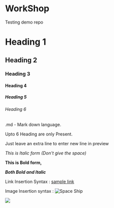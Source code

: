 # WorkShop
Testing demo repo
# Heading 1
## Heading 2
### Heading 3
#### Heading 4
##### Heading 5
###### Heading 6

.md - Mark down language.

Upto 6 Heading are only Present.

Just leave an extra line to enter new line in preview

*This is Italic form (Don't give the space)*

**This is Bold form,**

***Both Bold and Italic***

Link Insertion Syntax : [sample link](https://www.google.com/search?q=what+is+readme+in+github&rlz=1C1GCEB_enIN979IN979&oq=What+is+readMe&aqs=chrome.3.0i512j69i57j0i512l8.11462j0j15&sourceid=chrome&ie=UTF-8)

Image Insertion syntax : 
![Space Ship](https://thumbs.dreamstime.com/b/alien-mothership-spaceship-deep-space-ufo-spacecraft-flying-universe-planet-stars-rear-view-d-rendering-render-127064275.jpg)

![](https://www.google.com/url?sa=i&url=https%3A%2F%2Fwww.dreamstime.com%2Fphotos-images%2Fspaceship.html&psig=AOvVaw2Gqc4YiVcfPoMUcoiSSYHy&ust=1637648375264000&source=images&cd=vfe&ved=0CAgQjRxqFwoTCOi0wc_SrPQCFQAAAAAdAAAAABAD)

